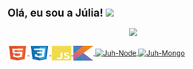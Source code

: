 
## Olá, eu sou a Júlia! <img src="https://raw.githubusercontent.com/iampavangandhi/iampavangandhi/master/gifs/Hi.gif" width="30px"></h2>

<div align="center">
  <a href="https://github.com/JuhRodrigues">
  <img  height="180em" src="https://github-readme-stats.vercel.app/api?username=juhrodrigues&show_icons=true&theme=onedark&include_all_commits=true&count_private=true"/>
<!--   <img height="180em" src="https://github-readme-stats.vercel.app/api/top-langs/?username=juhrodrigues&layout=compact&langs_count=7&theme=onedark"/> -->
</div>
  
<div style="display: inline_block"><br>

<img align="center" alt="Juh-HTML" height="30" width="40" src="https://raw.githubusercontent.com/devicons/devicon/master/icons/html5/html5-original.svg">

  <img align="center" alt="Juh-CSS" height="30" width="40" src="https://raw.githubusercontent.com/devicons/devicon/master/icons/css3/css3-original.svg">

  <img align="center" alt="Juh-Js" height="30" width="40" src="https://raw.githubusercontent.com/devicons/devicon/master/icons/javascript/javascript-plain.svg">


  <img align="center" alt="Juh-Kotlin" height="30" width="40" src="https://raw.githubusercontent.com/devicons/devicon/master/icons/kotlin/kotlin-original.svg"/>

  <img align="center" alt="Juh-Node" height="30" width="40" src="https://cdn.jsdelivr.net/gh/devicons/devicon/icons/nodejs/nodejs-original.svg" />
          
  
  <img align="center" alt="Juh-Mongo" height="30" width="40" src="https://cdn.jsdelivr.net/gh/devicons/devicon/icons/mongodb/mongodb-original.svg" /> 

</div>
  
  ##
 
